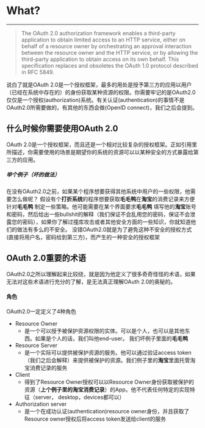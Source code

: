 # What?
-----------------------------------------------------------
>The OAuth 2.0 authorization framework enables a third-party
   application to obtain limited access to an HTTP service, either on
   behalf of a resource owner by orchestrating an approval interaction
   between the resource owner and the HTTP service, or by allowing the
   third-party application to obtain access on its own behalf.  This
   specification replaces and obsoletes the OAuth 1.0 protocol described
   in RFC 5849.

说白了就是OAuth 2.0是一个授权框架，最多的用处是授予第三方的应用以用户（已经在系统中存在的）的身份获取某种资源的权限。你需要牢记的是OAuth2.0仅仅是一个授权(authorization)系统。有关认证(authentication)的事情不是OAuth2.0所需要做的，有其他的东西会做(OpenID connect)，我们之后会提到。
## 什么时候你需要使用OAuth 2.0 
OAuth 2.0是一个授权框架，而且还是一个相对比较复杂的授权框架。正如引用里所描述，你需要使用的场景是期望你的系统的资源可以以某种安全的方式暴露给第三方的应用。

##### 举个例子（坏的做法）
在没有OAuth2.0之前，如果某个程序想要获得其他系统中用户的一些权限，他需要怎么做呢？ 假设有个**打折系统**的程序想要获取**毛毛鸭**在**淘宝**的消费记录来方便针对**毛毛鸭** 制定一些策略。他可能需要在某个界面要求**毛毛鸭** 填写他的**淘宝**账号和密码，然后给出一些bullshit的解释（我们保证不会乱用您的密码，保证不会泄露您的密码），如果你了解过撞库攻击或者其他安全方面的一些知识，你就知道他们的做法有多么的不安全。
没错OAuth2.0就是为了避免这种不安全的授权方式(直接将用户名，密码给到第三方)，而产生的一种安全的授权框架

## OAuth 2.0重要的术语
OAuth2.0之所以理解起来比较绕，就是因为他定义了很多奇奇怪怪的术语，如果无法对这些术语进行充分的了解，是无法真正理解OAuth 2.0的奥秘的。
#### 角色
OAuth2.0一定定义了4种角色

* Resource Owner
   - 是一个可以授予被保护资源权限的实体。可以是个人，也可以是其他东西。如果是个人的话，我们叫他end-user。 我们坏例子里面的**毛毛鸭**
* Resource Server
   - 是一个实际可以提供被保护资源的服务。他可以通过验证access token（我们之后会解释）来提供被保护的资源。我们例子里的**淘宝**里面托管淘宝消费记录的服务
* Client
   - 得到了Resource Owner授权可以以Resource Owner身份获取被保护的资源（**上个例子里的淘宝消费记录**）的App。他不代表任何特定的实现特征（server， desktop，devices都可以）
* Authorization server
   - 是一个在成功认证(authentication)resource owner身份，并且获取了Resource owner授权后将access token发送给client的服务